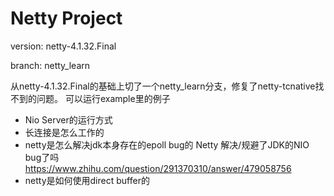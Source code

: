 # Netty Project

version: netty-4.1.32.Final

branch: netty_learn 

从netty-4.1.32.Final的基础上切了一个netty_learn分支，修复了netty-tcnative找不到的问题。
可以运行example里的例子

- Nio Server的运行方式
- 长连接是怎么工作的
- netty是怎么解决jdk本身存在的epoll bug的
Netty 解决/规避了JDK的NIO bug了吗
https://www.zhihu.com/question/291370310/answer/479058756
- netty是如何使用direct buffer的
